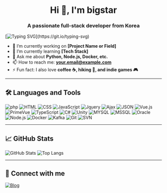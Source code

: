 <h1 align="center">Hi 👋, I'm bigstar</h1>
<h3 align="center">A passionate full-stack developer from Korea</h3>

[![Typing SVG](https://readme-typing-svg.demolab.com?font=Noto+Sans+KR&pause=1000&width=435&lines=%EA%B0%9C%EB%B0%9C%EC%9D%98+%EB%B0%B0%EC%9B%80%EC%9D%80+%EB%81%9D%EC%9D%B4+%EC%97%86%EB%8A%94+%EA%B2%83+%EA%B0%99%EC%8A%B5%EB%8B%88%EB%8B%A4.+;%EB%81%9D%EC%9D%B4+%EC%97%86%EB%8A%94+%EB%B0%B0%EC%9B%80%EC%9D%80;%EA%B0%9C%EB%B0%9C%EC%9E%90%EC%97%90%EA%B2%90+%EC%98%A4%ED%9E%88%EB%A0%A4+%EB%8D%94+%EC%A2%8B%EC%9D%80+%EC%9E%A5%EC%A0%90%EC%9D%B4%EC%9E%90%2C+;%EC%9E%90%EC%8B%A0%EC%9D%98+%EB%AC%B4%EA%B8%B0%EA%B0%80+%EC%95%84%EB%8B%90%EA%B9%8C+%EC%8B%B6%EC%8A%B5%EB%8B%88%EB%8B%A4.)](https://git.io/typing-svg)

- 🔭 I’m currently working on **[Project Name or Field]**
- 🌱 I’m currently learning **[Tech Stack]**
- 💬 Ask me about **Python, Node.js, Docker, etc.**
- 📫 How to reach me: **your.email@example.com**
- ⚡ Fun fact: I also love **coffee ☕, hiking 🥾, and indie games 🎮**

---

## 🛠️ Languages and Tools

![php](https://img.shields.io/badge/-php-333333?style=flat&logo=php)
![HTML](https://img.shields.io/badge/-HTML-333333?style=flat&logo=html)
![CSS](https://img.shields.io/badge/-CSS-333333?style=flat&logo=css)
![JavaScript](https://img.shields.io/badge/-JavaScript-333333?style=flat&logo=javascript)
![Jquery](https://img.shields.io/badge/-Jquery-333333?style=flat&logo=jquery)
![Ajax](https://img.shields.io/badge/-Ajax-333333?style=flat&logo=ajax)
![JSON](https://img.shields.io/badge/-JSON-333333?style=flat&logo=json)
![Vue.js](https://img.shields.io/badge/-Vue.js-333333?style=flat&logo=vue.js)
![PrimeVue](https://img.shields.io/badge/-PrimeVue-333333?style=flat&logo=primevue)
![TypeScript](https://img.shields.io/badge/-TypeScript-333333?style=flat&logo=typeScript)
![C#](https://img.shields.io/badge/-Csharp-333333?style=flat&logo=c#)
![Unity](https://img.shields.io/badge/-Unity-333333?style=flat&logo=unity)
![MYSQL](https://img.shields.io/badge/-MYSQL-333333?style=flat&logo=mysql)
![MSSQL](https://img.shields.io/badge/-MSSQL-333333?style=flat&logo=mssql)
![Oracle](https://img.shields.io/badge/-Oracle-333333?style=flat&logo=oracle)
![Node.js](https://img.shields.io/badge/-Node.js-333333?style=flat&logo=node.js)
![Docker](https://img.shields.io/badge/-Docker-333333?style=flat&logo=docker)
![Kafka](https://img.shields.io/badge/-Kafka-333333?style=flat&logo=kafka)
![Git](https://img.shields.io/badge/-Git-333333?style=flat&logo=git)
![SVN](https://img.shields.io/badge/-SVN-333333?style=flat&logo=svn)

---

## 📈 GitHub Stats

![GitHub Stats](https://github-readme-stats.vercel.app/api?username=your-username&show_icons=true&theme=github_dark)
![Top Langs](https://github-readme-stats.vercel.app/api/top-langs/?username=your-username&layout=compact&theme=github_dark)

---

## 🤝 Connect with me

[![Blog](https://img.shields.io/badge/Blog-111111?style=flat&logo=tistory)](https://goldbigstar.tistory.com)
